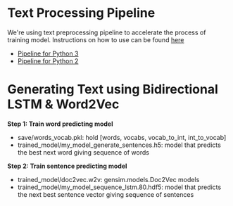 # Text Processing Pipeline
We're using text preprocessing pipeline to accelerate the process of training model. Instructions on how to use can be found [here](https://github.com/AryaNguyen/Generating_Text_Machine/blob/develop/pipelining/README.md) 
- [Pipeline for Python 3](https://github.com/AryaNguyen/Generating_Text_Machine/tree/master/pipelining)<br/>
- [Pipeline for Python 2](https://github.com/AryaNguyen/Generating_Text_Machine/tree/master/pipelining_python2)<br/>


# Generating Text using Bidirectional LSTM & Word2Vec
**Step 1: Train word predicting model**<br/>
- save/words_vocab.pkl: hold [words, vocabs, vocab_to_int, int_to_vocab]<br/>
- trained_model/my_model_generate_sentences.h5: model that predicts the best next word giving sequence of words<br/>

**Step 2: Train sentence predicting model**<br/>
- trained_model/doc2vec.w2v: gensim.models.Doc2Vec models<br/>
- trained_model/my_model_sequence_lstm.80.hdf5: model that predicts the next best sentence vector giving sequence of sentences<br/>


